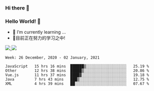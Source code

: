 ### Hi there 👋
### Hello World! 🙌

- 🌱 I’m currently learning ...
- 📖目前正在努力的学习之中!

<a href="https://github.com/anuraghazra/github-readme-stats">
  <img src="https://github-readme-stats.vercel.app/api?username=keyboardWithDream&show_icons=true&repo=github-readme-stats" />
</a>
<a href="https://github.com/anuraghazra/convoychat">
  <img src="https://github-readme-stats.vercel.app/api/top-langs/?username=keyboardWithDream&layout=compact&repo=convoychat" />
</a>



<!--START_SECTION:waka-->
```text
Week: 26 December, 2020 - 02 January, 2021

JavaScript   15 hrs 16 mins  ██████▒░░░░░░░░░░░░░░░░░░   25.19 % 
Other        12 hrs 38 mins  █████▒░░░░░░░░░░░░░░░░░░░   20.86 % 
Vue.js       11 hrs 37 mins  ████▓░░░░░░░░░░░░░░░░░░░░   19.18 % 
Java         7 hrs 43 mins   ███▒░░░░░░░░░░░░░░░░░░░░░   12.75 % 
XML          4 hrs 39 mins   ██░░░░░░░░░░░░░░░░░░░░░░░   07.67 % 
```
<!--END_SECTION:waka-->
